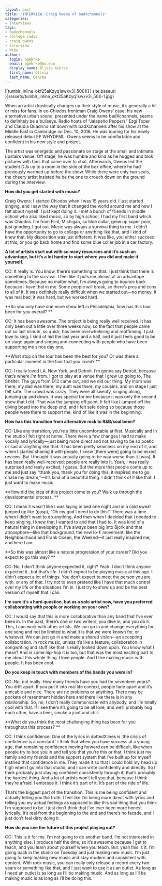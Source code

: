 ```yaml
---
layout: post
title: 'INTERVIEW: Craig Owens of badXchannels'
categories:
- Interviews
tags:
- badxchannels
- college radio
- craig owens
- interview
- wtbu
author:
  login: ogehrke
  email: ogehrke@bu.edu
  display_name: Olivia Gehrke
  first_name: Olivia
  last_name: Gehrke
---
```

![tumblr_inline_okf25aKzyq1swxv3i_500]({{ site.baseurl }}/assets/tumblr_inline_okf25aKzyq1swxv3i_500-1.jpg)

When an artist drastically changes up their style of music, it’s generally a hit or miss for fans. In ex-Chiodos frontman Craig Owens’ case, his new alternative urban sound, presented under the name badXchannels, seems to definitely be a bullseye. Radio hosts of “Jalapeño Peppers” Ezgi Toper and Claudia Quadrino sat down with badXchannels after his show at the Middle East in Cambridge on Dec. 10, 2016. He was touring for his newly released debut EP WHYDFML. Owens seems to be comfortable and confident in his new style and project.

The artist was energetic and passionate on stage at the small and intimate upstairs venue. Off stage, he was humble and kind as he hugged and took pictures with fans that came over to chat. Afterwards, Owens led the student DJs up to a room in the side of the box office, where he had previously warmed up before the show. While there were only two seats, the cheery artist insisted he be the one to crouch down on the ground during the interview.

**How did you get started with music?**

Craig Owens: I started Chiodos when I was 15 years old. I just started singing, and I saw the way that it changed the world around me and how I felt about myself. I just kept doing it. I met a bunch of friends in middle school who also liked music, so by high school, I had my first band which was Chiodos. I’m from Flint, Michigan, so blue collar, grew up super poor, just grinding. I got out. Music was always a survival thing to me. I didn’t have the opportunity to go to college or anything like that, and I kind of knew that. My disposition was just different. It was like, you either succeed at this, or you go back home and find some blue collar job in a car factory.

**A lot of artists start out with so many resources and it’s such an advantage, but it’s a lot harder to start where you did and make it yourself.**

CO: It really is. You know, there’s something to that. I just think that there is something to the survival. I feel like it puts me almost at an advantage sometimes. Because no matter what, I’m always going to bounce back because I have that in me. Some people will break, so there’s pros and cons to all of it. It was definitely really difficult when we started out—no money. It was real bad; it was hard, but we worked hard.

**So you only have one more show left in Philadelphia, how has this tour been for you overall? **

CO: It has been awesome. The project is being really well received. It has only been out a little over three weeks now, so the fact that people came out so last minute, so quick, has been overwhelming and reaffirming. I just love to sing. I kind of hid the last year and a half, and it just feels good to be on stage again and singing and connecting with people who have been supporting me since day one.

**What stop on the tour has been the best for you? Or was there a particular moment in the tour that you loved? **

CO: I really loved LA, New York, and Detroit. I’m gonna say Detroit, because that’s where I’m from. I got to play at a venue that I grew up going to, The Shelter. The guys from D12 came out, and we did our thing. My mom was there, my dad was there, my aunt was there, my cousins, and on stage I just felt safe. The crowd was crazy. They were all sweaty, singing along, jumping up and down. It was special for me because it was only the second show that I did. That was the jumping off point. It felt like I jumped off the diving board into the deep end, and I felt safe doing so because those people were there to support me, kind of like it was in the beginning.

**How has this transition from alternative rock to R&B/soul been?**

CO: Like any transition, you’re a little uncomfortable at first. Musically and in the studio I felt right at home. There were a few changes I had to make vocally and lyrically—just being more direct and not having to be so poetic or sad or anything like that. It has been pretty seamless on my end of it, and when I started sharing it with people, I knew \[there were\] going to be mixed reviews. But I thought it was actually going to be way worse than it \[was\]. It has been really well-received; people are really into it. Yeah, I was really surprised and really excited, I guess. But the more that people come up to me and just say “thank you, thank you for doing this, it inspired me to go chase my dream,”—it’s kind of a beautiful thing. I didn’t think of it like that. I just want to make music.

**How did the idea of this project come to you? Walk us through the developmental process. **

CO: I mean it wasn’t like I was laying in bed one night and in a cold sweat jumped up like (gasp), “Oh my god I need to do this!” There was a time when I didn’t want to do anything. And then when I decided that I needed to keep singing, I knew that I wanted to and that I had to. It was kind of a natural thing in developing it. I’ve always been big into Bjork and that atmosphere—like that background, the new lo-fi movement, like the Neighbourhood and Frank Ocean, the Weeknd—it just really inspired me, and here I am.

**So this was almost like a natural progression of your career? Did you expect to go this way? **

CO: No, I don’t think anyone expected it, right? Yeah. I don’t think anyone expected it…but that’s life. I didn’t expect to be playing music at this age. I didn’t expect a lot of things. You don’t expect to meet the person you are with, or any of that. I try not to even pretend like I have that much control over my life or the situations I’m in. I just try to show up and be the best version of myself that I can.

**I’m sure it’s a hard question, but as a solo artist now, have you preferred collaborating with people or working on your own?**

CO: I would say that this is more collaborative than any band that I’ve ever been in. In the past, there’s one or two writers, you dive in, and you do it. This, I can work with other artists. We can go in and change everything for one song and not be limited to what it is that we were known for, or whatever. We can just go in and make a shared vision—an accepting collaboration. In rock music, unless it’s like a feature, collaboration in songwriting and stuff like that is really looked down upon. You know what I mean? And in some hip-hop it is too, but that was the most exciting part to me about this whole thing. I love people. And I like making music with people. It has been cool.

**Do you keep in touch with members of the bands you were in?**

CO: No, not really. How many friends have you had for seventeen years? You drift apart. If you put it into real life context, people fade apart and it’s amicable and nice. There are no problems or anything. There may be pockets of resentment hidden here and there like there is in any relationship. So, no, I don’t really communicate with anybody, and I’m totally cool with that. If I see them it’s going to be all love, and we’ll probably hug each other, have a beer, smoke a joint and chill.

**What do you think the most challenging thing has been for you throughout this process? **

CO: I think confidence. One of the lyrics in dottedXlines is ‘the crisis of confidence is a constant.’ I think that when you have success at a young age, that remaining confidence moving forward can be difficult, like when people try to box you in and tell you that you’re this or that. I think just my family and my friends and the support system that I’ve built up for myself instilled that confidence in me. They made it so that I could hold my head up high when I go into that studio, and I can write confidently and directly. So I think probably just staying confident consistently through it, that’s probably the hardest thing. And a lot of artists won’t tell you that, because I think they’re afraid. I embrace it. I think it’s part of it. It’s part of the ride of life.

That’s the biggest part of the transition. This is me being confident and actually telling you the truth. I feel like I’m being more direct with lyrics and telling you my actual feelings as opposed to like this sad thing that you think I’m supposed to be. I just don’t think that I’ve ever been more honest lyrically. It’s real from the beginning to the end and there’s no facade, and I just don’t feel dirty doing it.

**How do you see the future of this project playing out?**

CO: This is it for me. I’m not going to do another band. I’m not interested in anything else. I produce half the time, so it’s awesome because I get to teach, and you learn about yourself when you teach. But, yeah this is it. I’m going back in the studio on Tuesday and just making new music. I’m just going to keep making new music and stay modern and consistent with content. With rock music, you can really only release a record every two years or something like that, and I just want to use it as an outlet. As long as I need an outlet is as long as I’ll be making music. And as long as I’ll be making music is as long as I’ll be doing this.